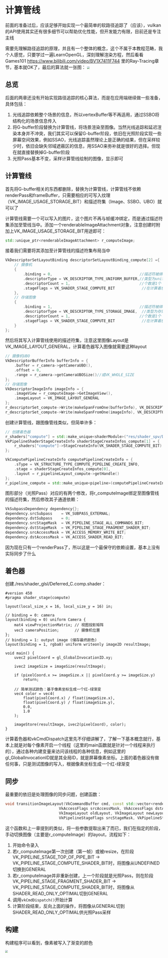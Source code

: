 # 计算管线
前面的准备过后，应该足够开始实现一个最简单的软路径追踪了（应该），vulkan的API使用其实还有很多细节可以帮助优化性能，但开发能力有限，目前还是专注主线

需要先理解路径追踪的原理，并且有一个整体的概念，这个不属于本教程范畴，我个人感觉，只要学过一遍LearnOpenGL，深刻理解渲染方程，然后看看Games101 https://www.bilibili.com/video/BV1X7411F744 里的Ray-Tracing章节，基本就OK了，最后的算法就一张图：
<img src="\assets\C4_0.png" style="zoom:50%;" />


## 总览
后面的两章还没有开始实现路径追踪的核心算法，而是在应用端继续做一些准备，具体包括：
1. 光线追踪依赖整个场景的信息，所以vertexBuffer等不再适用，通过SSBO将结构化的场景信息传入
2. 将G-buffer阶段替换为计算管线，将场景渲染至图像。当然光线追踪和延迟渲染本身并不冲突，我们其实可以保留G-buffer阶段，依旧在光照阶段实现一些屏幕空间效果，例如SSAO，光线追踪虽然理论上是正确的结果，但在采样较少时，依旧会缺失邻域遮蔽区的信息，用SSAO来弥补就是很好的选择。但现在就直接替换掉G-buffer阶段
3. 光照Pass基本不变，采样计算管线绘制的图像，显示即可

## 计算管线
首先将G-buffer相关的东西都删除，替换为计算管线，计算管线不依赖renderPass和frameBuffer，只需要相应的可写入纹理（VK_IMAGE_USAGE_STORAGE_BIT）和描述符集（Image、SSBO、UBO）就可以了

计算管线需要一个可以写入的图片，这个图片不再与帧缓冲绑定，而是通过描述符集添加至管线当中。添加一个renderableImageAttachment对象，注意创建时附加上VK_IMAGE_USAGE_STORAGE_BIT用途即可：
```cpp
std::unique_ptr<renderableImageAttachment> r_computeImage;
```
接着我们需要将其添加至计算管线的描述符集布局当中
```cpp
VkDescriptorSetLayoutBinding descriptorSetLayoutBinding_compute[2] ={
    // 摄像机
    {
        .binding = 0,                                       //描述符被绑定到0号binding
        .descriptorType = VK_DESCRIPTOR_TYPE_UNIFORM_BUFFER,//类型为uniform缓冲区
        .descriptorCount = 1,                               //个数是1个
        .stageFlags = VK_SHADER_STAGE_COMPUTE_BIT            //在计算着色器阶段读取uniform缓冲区
    },
    // 存储图像
    {
        .binding = 1,                                       //描述符被绑定到1号binding
        .descriptorType = VK_DESCRIPTOR_TYPE_STORAGE_IMAGE,  //类型为存储图像
        .descriptorCount = 1,                               //个数是1个
        .stageFlags = VK_SHADER_STAGE_COMPUTE_BIT            //在计算着色器阶段读取存储图像
    }
};
```
然后将其写入计算管线使用的描述符集，注意这里图像Layout是VK_IMAGE_LAYOUT_GENERAL，计算着色器写入图像就需要这种layout
```cpp
// 摄像机UBO
VkDescriptorBufferInfo bufferInfo = {
    .buffer = r_camera->getCameraUBO(),
    .offset = 0,
    .range = r_camera->getCameraUBOSize()//或VK_WHOLE_SIZE
};
// 存储图像
VkDescriptorImageInfo imageInfo = {
    .imageView = r_computeImage->GetImageView(),
    .imageLayout = VK_IMAGE_LAYOUT_GENERAL
};
r_descriptorSet_compute->Write(makeSpanFromOne(bufferInfo), VK_DESCRIPTOR_TYPE_UNIFORM_BUFFER, 0);
r_descriptorSet_compute->Write(makeSpanFromOne(imageInfo), VK_DESCRIPTOR_TYPE_STORAGE_IMAGE, 1);
```

创建计算管线，跟图像管线类似，但简单许多：
```cpp
// 创建着色器
r_shaders["compute"] = std::make_unique<shaderModule>("res/shader_spv/Deferred_C.comp.spv");
VkPipelineShaderStageCreateInfo shaderStageCreateInfos_compute[1] = {
    r_shaders["compute"]->StageCreateInfo(VK_SHADER_STAGE_COMPUTE_BIT)
};

VkComputePipelineCreateInfo computePipelineCreateInfo = {
    .sType = VK_STRUCTURE_TYPE_COMPUTE_PIPELINE_CREATE_INFO,
    .stage = shaderStageCreateInfos_compute[0],
    .layout = r_pipelineLayout_compute->getHandle()
};
r_pipeline_compute = std::make_unique<pipeline>(computePipelineCreateInfo);
```

图形部分（光照Pass）对应的有两个修改，将r_computeImage绑定至图像管线的描述符集，然后修改其子通道依赖：
```cpp
VkSubpassDependency dependency{};
dependency.srcSubpass    = VK_SUBPASS_EXTERNAL;
dependency.dstSubpass    = 0;
dependency.srcStageMask  = VK_PIPELINE_STAGE_ALL_COMMANDS_BIT;
dependency.dstStageMask  = VK_PIPELINE_STAGE_FRAGMENT_SHADER_BIT;
dependency.srcAccessMask = VK_ACCESS_MEMORY_WRITE_BIT;
dependency.dstAccessMask = VK_ACCESS_SHADER_READ_BIT;
```
因为现在只有一个renderPass了，所以这是一个最保守的依赖设置，基本上没有实际同步了什么

## 着色器
创建./res/shader_glsl/Deferred_C.comp.shader：
```
#version 450
#pragma shader_stage(compute)

layout(local_size_x = 16, local_size_y = 16) in;

// binding = 0: camera
layout(binding = 0) uniform Camera {
    mat4 viewProjectionMatrix; // 视图投影矩阵
    vec3 cameraPosition;       // 摄像机位置
};
// binding = 1: output image (储存最终颜色)
layout(binding = 1, rgba8) uniform writeonly image2D resultImage;

void main() {
    uvec2 pixelCoord = gl_GlobalInvocationID.xy;

    ivec2 imageSize = imageSize(resultImage);

    if (pixelCoord.x >= imageSize.x || pixelCoord.y >= imageSize.y)
        return;

    // 简单测试颜色：基于像素坐标生成一个红-绿渐变
    vec4 color = vec4(
        float(pixelCoord.x) / float(imageSize.x),
        float(pixelCoord.y) / float(imageSize.y),
        0.0,
        1.0
    );

    imageStore(resultImage, ivec2(pixelCoord), color);
}
```
计算着色器和vkCmdDispatch这里先不仔细讲解了，了解一下基本概念就行，基本上就是对每个像素开启一个线程（这里的main函数就是针对一个线程来执行的），通过各种内建变量来访问该线程的各种信息，例如这里的gl_GlobalInvocationID就是其全局ID，就是屏幕像素坐标。上面的着色器没有做任何事，只是测试图像的写入，根据像素坐标生成一个红-绿渐变

## 同步
最重要的依旧是处理图像的同步问题，创建函数：
```cpp
void transitionImageLayout(VkCommandBuffer cmd, const std::vector<renderableImageAttachment*>& attachments, 
                        VkAccessFlags srcAccessMask, VkAccessFlags dstAccessMask,
                        VkImageLayout oldLayout, VkImageLayout newLayout,
                        VkPipelineStageFlags srcStageMask, VkPipelineStageFlags dstStageMask);
```
这个函数和上一章提到的类似，将一些参数提取出来了而已，我们在指定的阶段，手动切换图像（主要是r_computeImage）的layout，流程如下：

1. 开始命令录入
2. 若r_computeImage第一次创建（第一帧）或被resize，在阶段VK_PIPELINE_STAGE_TOP_OF_PIPE_BIT -> VK_PIPELINE_STAGE_COMPUTE_SHADER_BIT时，将图像从UNDEFINED切换到GENERAL
3. 若r_computeImage并非重新创建，上一个阶段就是光照Pass，则在阶段VK_PIPELINE_STAGE_FRAGMENT_SHADER_BIT -> VK_PIPELINE_STAGE_COMPUTE_SHADER_BIT时，将图像从SHADER_READ_ONLY_OPTIMAL切到GENERAL
4. 调用`vkCmdDispatch()`开始计算
5. 计算阶段结束，反向上面的操作，将图像从GENERAL切到SHADER_READ_ONLY_OPTIMAL供光照Pass采样

## 构建
构建程序可以看到，像素被写入了渐变的颜色

<img src="\assets\C4_1.png" style="zoom:50%;" />
